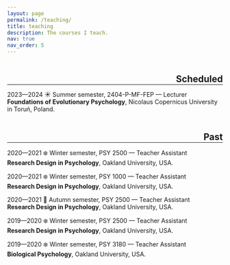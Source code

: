 ```yaml
---
layout: page
permalink: /teaching/
title: teaching
description: The courses I teach. 
nav: true
nav_order: 5
---
```


<h2 class="category" style="float:right; color: var(--global-divider-color); margin-bottom: 0;">Scheduled</h2>
<hr style="clear:both; color:grey;">

2023—2024 ☀️ Summer semester, 2404-P-MF-FEP — Lecturer<br />
<b>Foundations of Evolutionary Psychology</b>, Nicolaus Copernicus University in Toruń, Poland.

<h2 class="category" style="float:right; color: var(--global-divider-color); margin-bottom: 0;">Past</h2>
<hr style="clear:both; color:grey;">

2020—2021 ❄️ Winter semester, PSY 2500 — Teacher Assistant<br />
<b>Research Design in Psychology</b>, Oakland University, USA.

2020—2021 ❄️ Winter semester, PSY 1000 — Teacher Assistant<br />
<b>Research Design in Psychology</b>, Oakland University, USA.

2020—2021 🍂 Autumn semester, PSY 2500 — Teacher Assistant<br />
<b>Research Design in Psychology</b>, Oakland University, USA.

2019—2020 ❄️ Winter semester, PSY 2500 — Teacher Assistant<br />
<b>Research Design in Psychology</b>, Oakland University, USA.

2019—2020 ❄️ Winter semester, PSY 3180 — Teacher Assistant<br />
<b>Biological Psychology</b>, Oakland University, USA.
